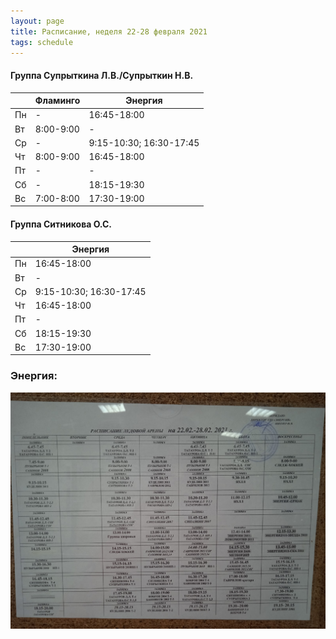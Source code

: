 ```yaml
---
layout: page
title: Расписание, неделя 22-28 февраля 2021
tags: schedule
---
```


#### Группа Супрыткина Л.В./Супрыткин Н.В.

|        | Фламинго                       			| Энергия                   |
|--------|--------------------------------------|-------------------------------|
| Пн     | -                             				|  16:45-18:00          |
| Вт     | 8:00-9:00                     				|  -				    |
| Ср     |  -                            				| 9:15-10:30; 16:30-17:45      |
| Чт     | 8:00-9:00                     				| 16:45-18:00    				|
| Пт     |           -                    			    |  -             				|
| Сб     |            -                   			    | 18:15-19:30				    |
| Вс     | 7:00-8:00                    				| 17:30-19:00  				|

#### Группа Ситникова О.С.

|        | Энергия        				|
|--------|------------------------|
| Пн     | 16:45-18:00    				|
| Вт     | -      				        |
| Ср     | 9:15-10:30; 16:30-17:45      |
| Чт     | 16:45-18:00    				|
| Пт     |  -             				|
| Сб     | 18:15-19:30				    |
| Вс     | 17:30-19:00  				|


### Энергия:
![фото расписания](/sources/schedule/WU90Jmp4Wwg.jpg)

